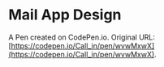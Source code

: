 # Mail App Design

A Pen created on CodePen.io. Original URL: [https://codepen.io/Call_in/pen/wvwMxwX](https://codepen.io/Call_in/pen/wvwMxwX).

